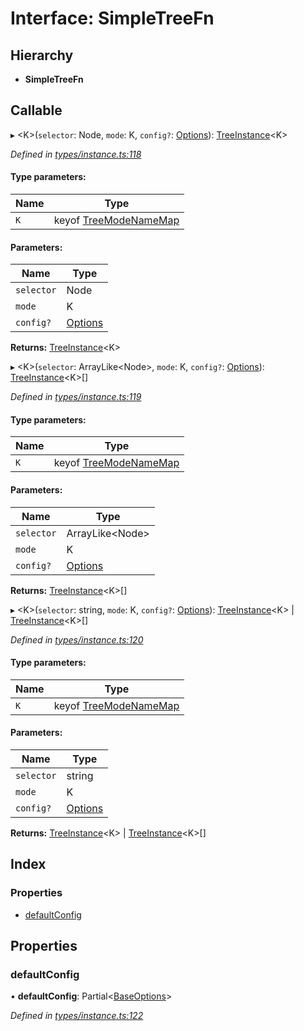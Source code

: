 # Interface: SimpleTreeFn

## Hierarchy

* **SimpleTreeFn**

## Callable

▸ \<K>(`selector`: Node, `mode`: K, `config?`: [Options](../globals.md#options)): [TreeInstance](treeinstance.md)\<K>

*Defined in [types/instance.ts:118](https://github.com/ckotzbauer/simple-tree-component/blob/b8593e9/src/types/instance.ts#L118)*

#### Type parameters:

Name | Type |
------ | ------ |
`K` | keyof [TreeModeNameMap](treemodenamemap.md) |

#### Parameters:

Name | Type |
------ | ------ |
`selector` | Node |
`mode` | K |
`config?` | [Options](../globals.md#options) |

**Returns:** [TreeInstance](treeinstance.md)\<K>

▸ \<K>(`selector`: ArrayLike\<Node>, `mode`: K, `config?`: [Options](../globals.md#options)): [TreeInstance](treeinstance.md)\<K>[]

*Defined in [types/instance.ts:119](https://github.com/ckotzbauer/simple-tree-component/blob/b8593e9/src/types/instance.ts#L119)*

#### Type parameters:

Name | Type |
------ | ------ |
`K` | keyof [TreeModeNameMap](treemodenamemap.md) |

#### Parameters:

Name | Type |
------ | ------ |
`selector` | ArrayLike\<Node> |
`mode` | K |
`config?` | [Options](../globals.md#options) |

**Returns:** [TreeInstance](treeinstance.md)\<K>[]

▸ \<K>(`selector`: string, `mode`: K, `config?`: [Options](../globals.md#options)): [TreeInstance](treeinstance.md)\<K> \| [TreeInstance](treeinstance.md)\<K>[]

*Defined in [types/instance.ts:120](https://github.com/ckotzbauer/simple-tree-component/blob/b8593e9/src/types/instance.ts#L120)*

#### Type parameters:

Name | Type |
------ | ------ |
`K` | keyof [TreeModeNameMap](treemodenamemap.md) |

#### Parameters:

Name | Type |
------ | ------ |
`selector` | string |
`mode` | K |
`config?` | [Options](../globals.md#options) |

**Returns:** [TreeInstance](treeinstance.md)\<K> \| [TreeInstance](treeinstance.md)\<K>[]

## Index

### Properties

* [defaultConfig](simpletreefn.md#defaultconfig)

## Properties

### defaultConfig

•  **defaultConfig**: Partial\<[BaseOptions](baseoptions.md)>

*Defined in [types/instance.ts:122](https://github.com/ckotzbauer/simple-tree-component/blob/b8593e9/src/types/instance.ts#L122)*
